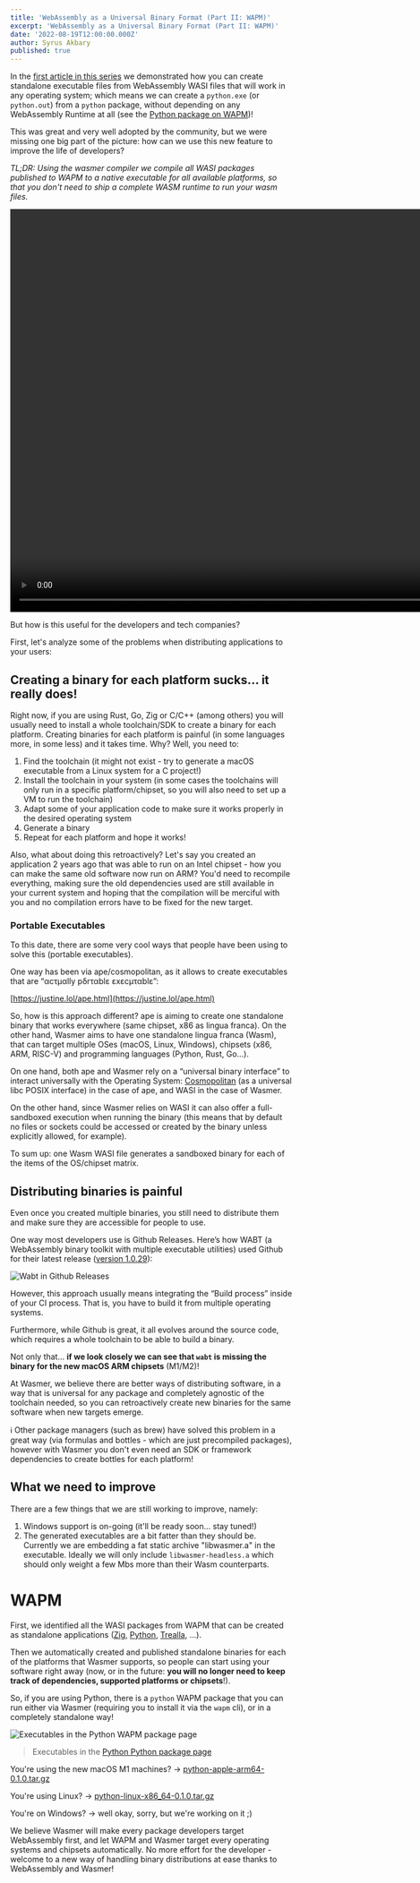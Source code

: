 ```yaml
---
title: 'WebAssembly as a Universal Binary Format (Part II: WAPM)'
excerpt: 'WebAssembly as a Universal Binary Format (Part II: WAPM)'
date: '2022-08-19T12:00:00.000Z'
author: Syrus Akbary
published: true
---
```


In the [first article in this series](https://wasmer.io/posts/wasm-as-universal-binary-format-part-1-native-executables) we demonstrated how you can create standalone executable files from WebAssembly WASI files that will work in any operating system; which means we can create a `python.exe` (or `python.out`) from a `python` package, without depending on any WebAssembly Runtime at all (see the [Python package on WAPM](https://wapm.io/python/python))!

This was great and very well adopted by the community, but we were missing one big part of the picture: how can we use this new feature to improve the life of developers?

*TL;DR: Using the wasmer compiler we compile all WASI packages published to WAPM to a native executable for all available platforms, so that you don't need to ship a complete WASM runtime to run your wasm files.*

<video width="960" height="720" controls preload="auto" autoplay loop muted>
  <source src="/images/blog/wapm-native-executables.mp4" type="video/mp4">
  <source src="/images/blog/wapm-native-executables.mov" type="video/quicktime">
</video>

But how is this useful for the developers and tech companies?

First, let's analyze some of the problems when distributing applications to your users:

## Creating a binary for each platform sucks… it really does!

Right now, if you are using Rust, Go, Zig or C/C++ (among others) you will usually need to install a whole toolchain/SDK to create a binary for each platform. Creating binaries for each platform is painful (in some languages more, in some less) and it takes time. Why? Well, you need to:

1. Find the toolchain (it might not exist - try to generate a macOS executable from a Linux system for a C project!)
2. Install the toolchain in your system (in some cases the toolchains will only run in a specific platform/chipset, so you will also need to set up a VM to run the toolchain)
3. Adapt some of your application code to make sure it works properly in the desired operating system
4. Generate a binary
5. Repeat for each platform and hope it works!

Also, what about doing this retroactively? Let's say you created an application 2 years ago that was able to run on an Intel chipset - how you can make the same old software now run on ARM? You'd need to recompile everything, making sure the old dependencies used are still available in your current system and hoping that the compilation will be merciful with you and no compilation errors have to be fixed for the new target.

### Portable Executables

To this date, there are some very cool ways that people have been using to solve this (portable executables).

One way has been via ape/cosmopolitan, as it allows to create executables that are “αcτµαlly pδrταblε εxεcµταblε”:

[https://justine.lol/ape.html](https://justine.lol/ape.html)

So, how is this approach different? ape is aiming to create one standalone binary that works everywhere (same chipset, x86 as lingua franca). On the other hand, Wasmer aims to have one standalone lingua franca (Wasm), that can target multiple OSes (macOS, Linux, Windows), chipsets (x86, ARM, RISC-V) and programming languages (Python, Rust, Go…).

On one hand, both ape and Wasmer rely on a “universal binary interface” to interact universally with the Operating System: [Cosmopolitan](https://github.com/jart/cosmopolitan) (as a universal libc POSIX interface) in the case of ape, and WASI in the case of Wasmer.

On the other hand, since Wasmer relies on WASI it can also offer a full-sandboxed execution when running the binary (this means that by default no files or sockets could be accessed or created by the binary unless explicitly allowed, for example).

To sum up: one Wasm WASI file generates a sandboxed binary for each of the items of the OS/chipset matrix.

## Distributing binaries is painful

Even once you created multiple binaries, you still need to distribute them and make sure they are accessible for people to use.

One way most developers use is Github Releases. Here’s how WABT (a WebAssembly binary toolkit with multiple executable utilities) used Github for their latest release ([version 1.0.29](https://github.com/WebAssembly/wabt/releases/tag/1.0.29)):

![Wabt in Github Releases](/images/blog/wapm-native-executables-github-releases.png)

However, this approach usually means integrating the “Build process” inside of your CI process. That is, you have to build it from multiple operating systems.

Furthermore, while Github is great, it all evolves around the source code, which requires a whole toolchain to be able to build a binary.

Not only that… **if we look closely we can see that `wabt` is missing the binary for the new macOS ARM chipsets** (M1/M2)!

At Wasmer, we believe there are better ways of distributing software, in a way that is universal for any package and completely agnostic of the toolchain needed, so you can retroactively create new binaries for the same software when new targets emerge.

<aside>
ℹ️ Other package managers (such as brew) have solved this problem in a great way (via formulas and bottles - which are just precompiled packages), however with Wasmer you don't even need an SDK or framework dependencies to create bottles for each platform!
</aside>

## What we need to improve

There are a few things that we are still working to improve, namely:

1. Windows support is on-going (it'll be ready soon... stay tuned!)
2. The generated executables are a bit fatter than they should be. Currently we are embedding a fat static archive "libwasmer.a" in the executable. Ideally we will only include `libwasmer-headless.a` which should only weight a few Mbs more than their Wasm counterparts.

# WAPM

First, we identified all the WASI packages from WAPM that can be created as standalone applications ([Zig](https://wapm.io/topolarity/zig), [Python](https://wapm.io/python/python), [Trealla](https://wapm.io/guregu/trealla), ...).

Then we automatically created and published standalone binaries for each of the platforms that Wasmer supports, so people can start using your software right away (now, or in the future: **you will no longer need to keep track of dependencies, supported platforms or chipsets**!).

So, if you are using Python, there is a `python` WAPM package that you can run either via Wasmer (requiring you to install it via the `wapm` cli), or in a completely standalone way!

![Executables in the Python WAPM package page](/images/blog/wapm-native-executables.png)
> Executables in the [Python Python package page](https://wapm.io/python/python)

You're using the new macOS M1 machines? → [python-apple-arm64-0.1.0.tar.gz](https://registry-cdn.wapm.io/distribution/exe/python/python/python-apple-arm64-0.1.0.tar.gz)

You're using Linux? → [python-linux-x86_64-0.1.0.tar.gz](https://registry-cdn.wapm.io/distribution/exe/python/python/python-linux-x86_64-0.1.0.tar.gz)

You're on Windows? → well okay, sorry, but we're working on it ;)

We believe Wasmer will make every package developers target WebAssembly first, and let WAPM and Wasmer target every operating systems and chipsets automatically. No more effort for the developer - welcome to a new way of handling binary distributions at ease thanks to WebAssembly and Wasmer!
